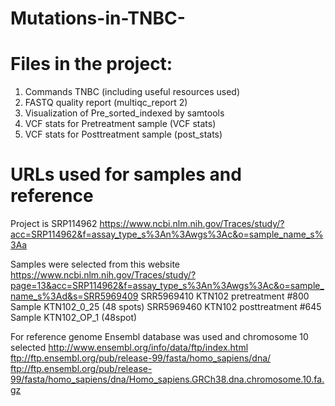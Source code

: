 # Mutations-in-TNBC-

# Files in the project:
1. Commands TNBC (including useful resources used)
2. FASTQ quality report (multiqc_report 2)
3. Visualization of Pre_sorted_indexed by samtools
4. VCF stats for Pretreatment sample (VCF stats)
5. VCF stats for Posttreatment sample (post_stats)

# URLs used for samples and reference
Project is SRP114962 
https://www.ncbi.nlm.nih.gov/Traces/study/?acc=SRP114962&f=assay_type_s%3An%3Awgs%3Ac&o=sample_name_s%3Aa

Samples were selected from this website https://www.ncbi.nlm.nih.gov/Traces/study/?page=13&acc=SRP114962&f=assay_type_s%3An%3Awgs%3Ac&o=sample_name_s%3Ad&s=SRR5969409
SRR5969410 KTN102 pretreatment #800 Sample KTN102_0_25 (48 spots)
SRR5969460 KTN102 posttreatment #645 Sample KTN102_OP_1 (48spot)

For reference genome Ensembl database was used and chromosome 10 selected
http://www.ensembl.org/info/data/ftp/index.html
ftp://ftp.ensembl.org/pub/release-99/fasta/homo_sapiens/dna/
ftp://ftp.ensembl.org/pub/release-99/fasta/homo_sapiens/dna/Homo_sapiens.GRCh38.dna.chromosome.10.fa.gz 

